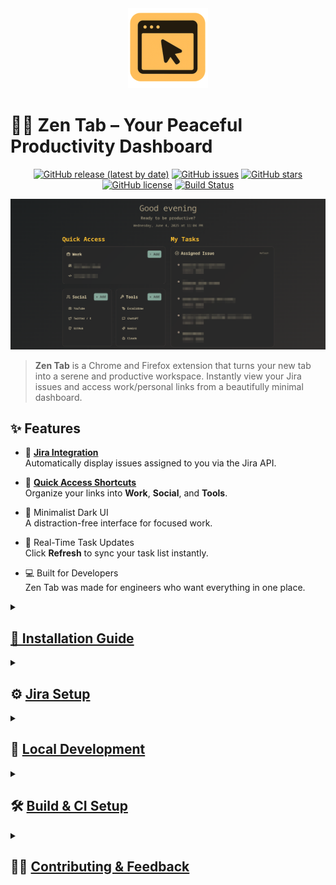 <div align="center">
  <img src="public/icon-128.png" alt="Zen Tab logo" width="128" height="128" />
</div>

# 🧘‍♂️ Zen Tab – Your Peaceful Productivity Dashboard

<div align="center">

[![GitHub release (latest by date)](https://img.shields.io/github/v/release/scifisatan/zen-tab)](https://github.com/scifisatan/zen-tab/releases)
[![GitHub issues](https://img.shields.io/github/issues/scifisatan/zen-tab)](https://github.com/scifisatan/zen-tab/issues)
[![GitHub stars](https://img.shields.io/github/stars/scifisatan/zen-tab)](https://github.com/scifisatan/zen-tab/stargazers)
[![GitHub license](https://img.shields.io/github/license/scifisatan/zen-tab)](https://github.com/scifisatan/zen-tab/blob/main/LICENSE)
[![Build Status](https://img.shields.io/github/actions/workflow/status/scifisatan/zen-tab/build.yml?branch=main)](https://github.com/scifisatan/zen-tab/actions)

</div>

![Screenshot](public/screenshot.png)

> **Zen Tab** is a Chrome and Firefox extension that turns your new tab into a serene and productive workspace. Instantly view your Jira issues and access work/personal links from a beautifully minimal dashboard.

## ✨ Features

- 🧩 [**Jira Integration**](https://github.com/scifisatan/zen-tab/wiki/Jira-Integration)  
  Automatically display issues assigned to you via the Jira API.

- 🚀 [**Quick Access Shortcuts**](https://github.com/scifisatan/zen-tab/wiki/Using-the-Dashboard)  
  Organize your links into **Work**, **Social**, and **Tools**.

- 🌙 Minimalist Dark UI  
  A distraction-free interface for focused work.

- 🔄 Real-Time Task Updates  
  Click **Refresh** to sync your task list instantly.

- 💻 Built for Developers  
  Zen Tab was made for engineers who want everything in one place.

<details>
<summary>
<h2>
<a href="https://github.com/scifisatan/zen-tab/wiki/Installation">🧭 Installation Guide</a>
</h2>
</summary>

### Chrome

#### CRX File (Recommended)

1. Download `.crx` from [Releases](https://github.com/scifisatan/zen-tab/releases)
2. Open `chrome://extensions/`
3. Enable **Developer mode**
4. Drag & drop the `.crx` file

#### ZIP File (Manual)

1. Download & extract ZIP
2. Load it via **Load Unpacked**

### Firefox

#### XPI File

1. Download `.xpi` from Releases
2. Drag it into Firefox → Click **Add**

#### ZIP File (Temporary Dev Mode)

1. Load via `about:debugging` → **Load Temporary Add-on**

</details>

<details>
<summary>
<h2>⚙️ <a href="https://github.com/scifisatan/zen-tab/wiki/Jira-Integration">Jira Setup</a></h2>
</summary>

<div align="center">
  <img src="public/popup.png" alt="Zen Tab logo" />
</div>

You can configure Jira directly in the extension popup:

1. Open the extension by clicking the Zen Tab icon in your browser
2. Fill in:
   - **API Token**
   - **Jira Domain** (e.g. `yourcompany.atlassian.net`)
   - **Work Email** (your Jira login)
   - **JQL Query** (default provided)
3. Click **Test JQL Query** to preview your tasks
4. Click **Save Settings**

> 🛡️ **Note:** Your settings are stored securely in your browser and never leave your device.

> 🔐 We're currently using [unscoped Jira API keys](https://id.atlassian.com/manage-profile/security/api-tokens) and will soon migrate to **OAuth-based scoped access** for improved security and control.

</details>

<details>
<summary>
<h2>🧪 <a href="https://github.com/scifisatan/zen-tab/wiki/Local-Development">Local Development</a></h2>
</summary>

```bash
git clone https://github.com/scifisatan/zen-tab.git
cd zen-tab
npm install
npm run build
```

Then:

- Open `chrome://extensions/` → Load `dist/`
- Or in Firefox: `about:debugging` → Load `dist/manifest.json`

</details>

<details>
<summary>
<h2>🛠 <a href="https://github.com/scifisatan/zen-tab/wiki/Production-Build-&-CI">Build & CI Setup</a></h2>
</summary>

Zen Tab uses GitHub Actions to:

- Build the extension on version tag push
- Package `.crx` for Chrome
- Sign `.xpi` for Firefox
- Publish changelogs/releases automatically

| Secret Name          | Use Case                       |
| -------------------- | ------------------------------ |
| `FIREFOX_API_KEY`    | Firefox signing API key        |
| `FIREFOX_API_SECRET` | Firefox signing authentication |
| `CHROME_KEY_B64`     | Encoded private key for `.crx` |

</details>

<details>
<summary>
<h2>🙋‍♂️ <a href="https://github.com/scifisatan/zen-tab/wiki/Contributing">Contributing & Feedback</a></h2>
</summary>

We welcome PRs, issues, and suggestions!
Start by opening an [issue](https://github.com/scifisatan/zen-tab/issues) or reading the [contribution guide](https://github.com/scifisatan/zen-tab/wiki/Contributing).

</details>